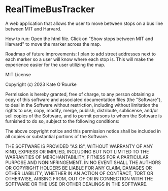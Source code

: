 # RealTimeBusTracker
A web application that allows the user to move between stops on a bus line between MIT and Harvard.

How to run: Open the html file. Click on "Show stops between MIT and Harvard" to move the marker across the map.

Roadmap of future improvements: I plan to add street addresses next to each marker so a user will know where each stop is. This will make the experience easier for the user utilizing the map.

MIT License

Copyright (c) 2023 Kate O'Rourke

Permission is hereby granted, free of charge, to any person obtaining a copy of this software and associated documentation files (the "Software"), to deal in the Software without restriction, including without limitation the rights to use, copy, modify, merge, publish, distribute, sublicense, and/or sell copies of the Software, and to permit persons to whom the Software is furnished to do so, subject to the following conditions:

The above copyright notice and this permission notice shall be included in all copies or substantial portions of the Software.

THE SOFTWARE IS PROVIDED "AS IS", WITHOUT WARRANTY OF ANY KIND, EXPRESS OR IMPLIED, INCLUDING BUT NOT LIMITED TO THE WARRANTIES OF MERCHANTABILITY, FITNESS FOR A PARTICULAR PURPOSE AND NONINFRINGEMENT. IN NO EVENT SHALL THE AUTHORS OR COPYRIGHT HOLDERS BE LIABLE FOR ANY CLAIM, DAMAGES OR OTHER LIABILITY, WHETHER IN AN ACTION OF CONTRACT, TORT OR OTHERWISE, ARISING FROM, OUT OF OR IN CONNECTION WITH THE SOFTWARE OR THE USE OR OTHER DEALINGS IN THE SOFTWARE.
